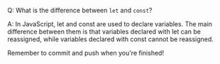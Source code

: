 Q: What is the difference between `let` and `const`?

A: In JavaScript, let and const are used to declare variables. The main difference between them is that variables declared with let can be reassigned, while variables declared with const cannot be reassigned.


Remember to commit and push when you're finished!